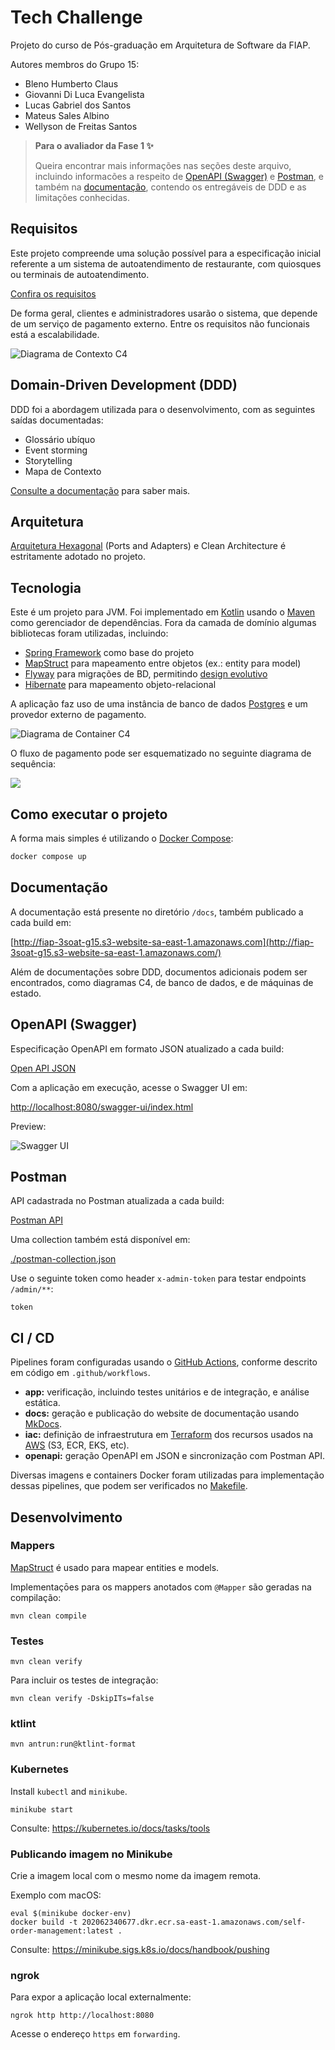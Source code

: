 # Tech Challenge

Projeto do curso de Pós-graduação em Arquitetura de Software da FIAP.

Autores membros do Grupo 15:

- Bleno Humberto Claus
- Giovanni Di Luca Evangelista
- Lucas Gabriel dos Santos
- Mateus Sales Albino
- Wellyson de Freitas Santos

> **Para o avaliador da Fase 1 ✨**
> 
> Queira encontrar mais informações nas seções deste arquivo, incluindo informacões a respeito de [OpenAPI (Swagger)](#openapi-swagger) e [Postman](#postman), e também na [documentação](#documentação), contendo os entregáveis de DDD e as limitações conhecidas.

## Requisitos

Este projeto compreende uma solução possível para a especificação inicial referente a um sistema de autoatendimento de restaurante, com quiosques ou terminais de autoatendimento.

[Confira os requisitos](docs/requirements.md)

De forma geral, clientes e administradores usarão o sistema, que depende de um serviço de pagamento externo. Entre os requisitos não funcionais está a escalabilidade.

![Diagrama de Contexto C4](docs/diagrams/c4-context.png)

## Domain-Driven Development (DDD)

DDD foi a abordagem utilizada para o desenvolvimento, com as seguintes saídas documentadas:

- Glossário ubíquo
- Event storming
- Storytelling
- Mapa de Contexto

[Consulte a documentação](#documentação) para saber mais.

## Arquitetura

[Arquitetura Hexagonal](https://alistair.cockburn.us/hexagonal-architecture) (Ports and Adapters) e Clean Architecture é estritamente adotado no projeto.

## Tecnologia

Este é um projeto para JVM. Foi implementado em [Kotlin](https://kotlinlang.org) usando o [Maven](https://maven.apache.org) como gerenciador de dependências. Fora da camada de domínio algumas bibliotecas foram utilizadas, incluindo:

- [Spring Framework](https://spring.io) como base do projeto
- [MapStruct](https://mapstruct.org) para mapeamento entre objetos (ex.: entity para model)
- [Flyway](https://flywaydb.org) para migrações de BD, permitindo [design evolutivo](https://martinfowler.com/articles/evodb.html)
- [Hibernate](https://hibernate.org) para mapeamento objeto-relacional

A aplicação faz uso de uma instância de banco de dados [Postgres](https://www.postgresql.org) e um provedor externo de pagamento.

![Diagrama de Container C4](docs/diagrams/c4-container.png)

O fluxo de pagamento pode ser esquematizado no seguinte diagrama de sequência:

![](docs/diagrams/payment-sequence.png)

## Como executar o projeto

A forma mais simples é utilizando o [Docker Compose](https://docs.docker.com/compose):

```bash
docker compose up
```

## Documentação

A documentação está presente no diretório `/docs`, também publicado a cada build em:

[http://fiap-3soat-g15.s3-website-sa-east-1.amazonaws.com](http://fiap-3soat-g15.s3-website-sa-east-1.amazonaws.com/)

Além de documentações sobre DDD, documentos adicionais podem ser encontrados, como diagramas C4, de banco de dados, e de máquinas de estado.

## OpenAPI (Swagger)

Especificação OpenAPI em formato JSON atualizado a cada build:

[Open API JSON](http://fiap-3soat-g15.s3-website-sa-east-1.amazonaws.com/openapi.json)

Com a aplicação em execução, acesse o Swagger UI em:

[http://localhost:8080/swagger-ui/index.html](http://localhost:8080/swagger-ui/index.html)

Preview:

![Swagger UI](docs/img/swagger-ui.png)

## Postman

API cadastrada no Postman atualizada a cada build:

[Postman API](https://fiap-3soat-g15.postman.co/workspace/tech-challenge~febf1412-7ce2-4cb4-8bca-50f4fdd3a479/api/c77ec61d-c410-443e-92f7-c204be16083b?action=share&creator=12986472)

Uma collection também está disponível em:

[./postman-collection.json](postman-collection.json)

Use o seguinte token como header `x-admin-token` para testar endpoints `/admin/**`:

```
token
```

## CI / CD

Pipelines foram configuradas usando o [GitHub Actions](https://github.com/features/actions), conforme descrito em código em `.github/workflows`.

- **app:** verificação, incluindo testes unitários e de integração, e análise estática.
- **docs:** geração e publicação do website de documentação usando [MkDocs](https://www.mkdocs.org/).
- **iac:** definição de infraestrutura em [Terraform](https://www.terraform.io) dos recursos usados na [AWS](https://aws.amazon.com) (S3, ECR, EKS, etc).
- **openapi:** geração OpenAPI em JSON e sincronização com Postman API.

Diversas imagens e containers Docker foram utilizadas para implementação dessas pipelines, que podem ser verificados no [Makefile](Makefile).

## Desenvolvimento

### Mappers

[MapStruct](https://mapstruct.org) é usado para mapear entities e models.

Implementaçōes para os mappers anotados com `@Mapper` são geradas na compilação:

```
mvn clean compile
```

### Testes

```
mvn clean verify
```

Para incluir os testes de integração:

```
mvn clean verify -DskipITs=false
```

### ktlint

```
mvn antrun:run@ktlint-format
```

### Kubernetes

Install `kubectl` and `minikube`.

```
minikube start
```

Consulte: https://kubernetes.io/docs/tasks/tools

### Publicando imagem no Minikube

Crie a imagem local com o mesmo nome da imagem remota.

Exemplo com macOS:

```
eval $(minikube docker-env)
docker build -t 202062340677.dkr.ecr.sa-east-1.amazonaws.com/self-order-management:latest .
```

Consulte: https://minikube.sigs.k8s.io/docs/handbook/pushing

### ngrok

Para expor a aplicação local externalmente:

```
ngrok http http://localhost:8080
```

Acesse o endereço `https` em `forwarding`.
